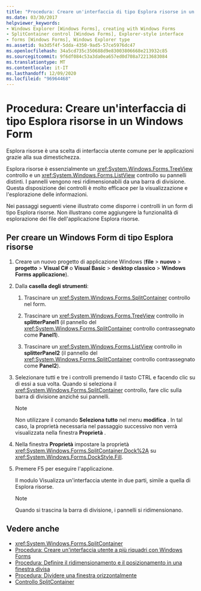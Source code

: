 ```yaml
---
title: "Procedura: Creare un'interfaccia di tipo Esplora risorse in un Windows Form"
ms.date: 03/30/2017
helpviewer_keywords:
- Windows Explorer [Windows Forms], creating with Windows Forms
- SplitContainer control [Windows Forms], Explorer-style interface
- forms [Windows Forms], Windows Explorer type
ms.assetid: 9a3d5f4f-5dda-4350-9ad5-57ce5976dc47
ms.openlocfilehash: 34a5cd735c350688d9e83003806668e213932c85
ms.sourcegitcommit: 9f6df084c53a3da0ea657ed0d708a72213683084
ms.translationtype: MT
ms.contentlocale: it-IT
ms.lasthandoff: 12/09/2020
ms.locfileid: "96964468"
---
```

# <a name="how-to-create-a-windows-explorerstyle-interface-on-a-windows-form"></a>Procedura: Creare un'interfaccia di tipo Esplora risorse in un Windows Form
Esplora risorse è una scelta di interfaccia utente comune per le applicazioni grazie alla sua dimestichezza.

 Esplora risorse è essenzialmente un <xref:System.Windows.Forms.TreeView> controllo e un <xref:System.Windows.Forms.ListView> controllo su pannelli distinti. I pannelli vengono resi ridimensionabili da una barra di divisione. Questa disposizione dei controlli è molto efficace per la visualizzazione e l'esplorazione delle informazioni.

 Nei passaggi seguenti viene illustrato come disporre i controlli in un form di tipo Esplora risorse. Non illustrano come aggiungere la funzionalità di esplorazione dei file dell'applicazione Esplora risorse.

## <a name="to-create-a-windows-explorer-style-windows-form"></a>Per creare un Windows Form di tipo Esplora risorse

1. Creare un nuovo progetto di applicazione Windows (**file**  >  **nuovo**  >  **progetto**  >  **Visual C#** o **Visual Basic**  >  **desktop classico**  >  **Windows Forms applicazione**).

2. Dalla **casella degli strumenti**:

    1. Trascinare un <xref:System.Windows.Forms.SplitContainer> controllo nel form.

    2. Trascinare un <xref:System.Windows.Forms.TreeView> controllo in **splitterPanel1** (il pannello del <xref:System.Windows.Forms.SplitContainer> controllo contrassegnato come **Panel1**).

    3. Trascinare un <xref:System.Windows.Forms.ListView> controllo in **splitterPanel2** (il pannello del <xref:System.Windows.Forms.SplitContainer> controllo contrassegnato come **Panel2**).

3. Selezionare tutti e tre i controlli premendo il tasto CTRL e facendo clic su di essi a sua volta. Quando si seleziona il <xref:System.Windows.Forms.SplitContainer> controllo, fare clic sulla barra di divisione anziché sui pannelli.

    > [!NOTE]
    > Non utilizzare il comando **Seleziona tutto** nel menu **modifica** . In tal caso, la proprietà necessaria nel passaggio successivo non verrà visualizzata nella finestra **Proprietà** .

4. Nella finestra **Proprietà** impostare la proprietà <xref:System.Windows.Forms.SplitContainer.Dock%2A> su <xref:System.Windows.Forms.DockStyle.Fill>.

5. Premere F5 per eseguire l'applicazione.

     Il modulo Visualizza un'interfaccia utente in due parti, simile a quella di Esplora risorse.

    > [!NOTE]
    > Quando si trascina la barra di divisione, i pannelli si ridimensionano.

## <a name="see-also"></a>Vedere anche

- <xref:System.Windows.Forms.SplitContainer>
- [Procedura: Creare un'interfaccia utente a più riquadri con Windows Forms](how-to-create-a-multipane-user-interface-with-windows-forms.md)
- [Procedura: Definire il ridimensionamento e il posizionamento in una finestra divisa](how-to-define-resize-and-positioning-behavior-in-a-split-window.md)
- [Procedura: Dividere una finestra orizzontalmente](how-to-split-a-window-horizontally.md)
- [Controllo SplitContainer](splitcontainer-control-windows-forms.md)
